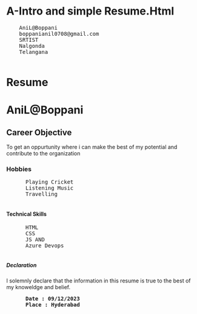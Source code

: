 # A-Intro and simple Resume.Html

<html>
  <head>
  </head>
  <body>
    <pre>
    AniL@Boppani
    boppanianil0708@gmail.com
    SRTIST
    Nalgonda
    Telangana
    </pre>
  </body>
</html>

# Resume

<html>
  <body>
    <h1>AniL@Boppani</h1>
    <h2>Career Objective</h2>
    To get an oppurtunity where i can make the best of my potential and contribute to the organization 
    <h3>Hobbies</h3>
    <pre>
      Playing Cricket
      Listening Music
      Travelling
    </pre>
    <h4>Technical Skills</h4>
    <pre>
      HTML
      CSS
      JS AND
      Azure Devops
    </pre>
    <h5>Declaration</h5>
    I solemnly declare that the information in this resume is true to the best of my knoweldge and belief.
    <b><pre>
      Date : 09/12/2023
      Place : Hyderabad</pre></b>
  </body>
</html>

